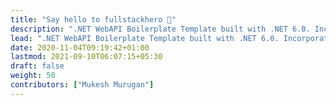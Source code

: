 ```yaml
---
title: "Say hello to fullstackhero 👋"
description: ".NET WebAPI Boilerplate Template built with .NET 6.0. Incorporates the most essential Packages your projects will ever need. Follows Clean Architecture Principles."
lead: ".NET WebAPI Boilerplate Template built with .NET 6.0. Incorporates the most essential Packages your projects will ever need. Follows Clean Architecture Principles."
date: 2020-11-04T09:19:42+01:00
lastmod: 2021-09-10T06:07:15+05:30
draft: false
weight: 50
contributors: ["Mukesh Murugan"]
---
```

